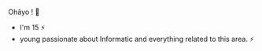 Ohâyo ! :wave:
- I'm 15 :zap:
- young passionate about Informatic and everything related to this area. :zap:
